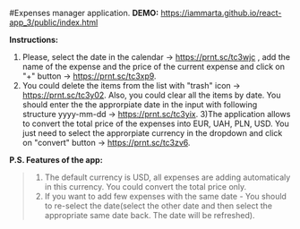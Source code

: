 #Expenses manager application.
**DEMO:** https://iammarta.github.io/react-app_3/public/index.html 

**Instructions:**
1) Please, select the date in the calendar -> https://prnt.sc/tc3wjc , add the name of the expense and the price of the current expense and click on "+" button -> https://prnt.sc/tc3xp9.
2) You could delete the items from the list with "trash" icon -> https://prnt.sc/tc3y02. Also, you could clear all the items by date. You should enter the the approrpiate date in the input with following structure yyyy-mm-dd -> https://prnt.sc/tc3yix.
3)The application allows to convert the total price of the expenses into EUR, UAH, PLN, USD. You just need to select the approrpiate currency in the dropdown and click on "convert" button -> https://prnt.sc/tc3zv6.

**P.S. Features of the app:**
> 1) The default currency is USD, all expenses are adding automaticaly in this currency. You could convert the total price only.
> 2) If you want to add few expenses with the same date - You should to re-select the date(select the other date and then select the appropriate same date back. The date will be refreshed).
